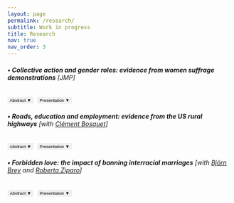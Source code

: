 ```yaml
---
layout: page
permalink: /research/
subtitle: Work in progress
title: Research
nav: true
nav_order: 3
---
```

###### **• Collective action and gender roles: evidence from women suffrage demonstrations** [JMP]

<button onclick="toggleContent('abstract1')" style="padding: 2px 5px; font-size: 0.7em; border: none; outline: none;">Abstract <span id="arrow-abstract1" class="arrow" style="font-size: inherit;">▼</span></button>
<button onclick="toggleContent('presentation1')" style="padding: 2px 5px; font-size: 0.7em; margin-left: 5px; border: none; outline: none;">Presentation <span id="arrow-presentation1" class="arrow">▼</span></button>

<div id="abstract1" style="display: none;">
    <p><p style="font-size: 0.85em; text-align: justify;"> Abstract: Can collective action drive transformations in social roles and attitudes? I study the effect of local exposure to women’s suffrage protests in the early 20th century in the US on different indicators of gender roles. According to suffrage movement leaders, enfranchisement was expected to enhance women’s awareness and to lead to a critical reevaluation of more traditional family structures. This study investigates whether raising awareness about one’s rights, alongside obtaining them, can foster social transformations. I study marches organized between 1912 and 1914 by some _uffragettes to ask women’s right to vote. I build a novel historical database using local newspaper archives to map the itinerary of the marches. Then, using individual-level data from US censuses (1880-1930), I compare women outcomes in localities along the suffragettes’ paths with those along other roads in the same state, both before and after the marches. Results suggest that exposure to suffragette demonstrations led to significant changes in young women's lives, including (i) residing alone, without the presence of parents or a spouse and, (ii) having fewer children and delaying the birth of their first child. Additionally, evidence from newspaper coverage suggests that women were likely exposed to women suffrage ideas beyond the marches due to the relative growing interest in the topic in treated towns in the following years, as evidenced by newspaper mentions of suffrage-related activities.  </p></p>
</div>
<div id="presentation1" style="display: none;">
    <p><p style="font-size: 0.85em; text-align: justify;"> Presentation: IMERA-AMSE Workshop in Gender inequalities (Marseille, France), Development Reading Group, Boston University (Boston MA, USA), Graduate Workshop in Economic History at Harvard University (Cambridge MA, US), World Cliometrics Conference (Dublin, Ireland), LAGV (Marseille, France), AFSE (Paris, France), FRESH Workshop (Cologne, Germany), IRES Lunch Seminar (Louvain, Belgium), Lewis Lab Graduate Student Workshop  (Manchester, England) and AMSE PhD Seminar 2023 (Marseille, France).</p></p>
</div>

###### **• Roads, education and employment: evidence from the US rural highways** [with [Clément Bosquet](https://sites.google.com/site/clementbosquet/)]

<button onclick="toggleContent('abstract2')" style="padding: 2px 5px; font-size: 0.7em; border: none; outline: none;">Abstract <span id="arrow-abstract2" class="arrow" style="font-size: inherit;">▼</span></button>
<button onclick="toggleContent('presentation2')" style="padding: 2px 5px; font-size: 0.7em; margin-left: 5px; border: none; outline: none;">Presentation <span id="arrow-presentation2" class="arrow">▼</span></button>

<div id="abstract2" style="display: none;">
    <p><p style="font-size: 0.85em; text-align: justify;"> Abstract: We study education and employment responses of teenagers to changes in local economic opportunities driven by transport infrastructure improvement. We exploit the timeline of the US highways construction in the mid-20th century to measure how rural individuals aged 14 and 15—the legal working age—respond to new economic opportunities triggered by highway connectivity. We combine US Census data from 1940 to 1970 with historical records on highway locations and opening  times, and employ an established instrumental variable to account for the non-random placement of highways. Preliminary results suggest that road connectivity increases participation in the labor market. This is driven by young boys starting to work as (unpaid family) farm laborers in the agricultural sector, which has declined at a slower rate in connected counties. Further investigations indicate that, although highways do not affect school enrollment, early employment in agriculture, implying long working hours, is negatively correlated with teenagers’ education level. Looking at 24- and 25-years old men, we show that these effects of an early connection to the highway network seem to persist after 10 years.</p> </p>
</div>
<div id="presentation2" style="display: none;">
    <p><p style="font-size: 0.85em; text-align: justify;"> Presentation: RES & SES Annual Conference (Glasgow, Scottland), European Winter Meeting of the Econometric Society (Berlin, Germany), Decentralized Mobility and Electricity Working Group Seminar (Online), UEA 2022 (Washington DC, US), EALE 2022 (Padova, Italy), JMA 2022 (Rennes, France), UEA 2022 (London, UK), RGS 2022 (Online),  ADRES 2022 (Online), UEA 2021 (Online) and AMSE PhD Seminar 2021 (Online).</p> </p>
</div>

###### **• Forbidden love: the impact of banning interracial marriages** [with [Björn Brey](https://sites.google.com/view/bjoernbrey/home) and [Roberta Ziparo](https://sites.google.com/site/rziparo/)]

<button onclick="toggleContent('abstract3')" style="padding: 2px 5px; font-size: 0.7em; border: none; outline: none;">Abstract <span id="arrow-abstract3" class="arrow" style="font-size: inherit;">▼</span></button>
<button onclick="toggleContent('presentation3')" style="padding: 2px 5px; font-size: 0.7em; margin-left: 5px; border: none; outline: none;">Presentation <span id="arrow-presentation3" class="arrow">▼</span></button>

<div id="abstract3" style="display: none;">
    <p><p style="font-size: 0.85em; text-align: justify;"> Abstract: The majority of US states enacted miscegenation laws (racial mixing) at varying points during the 19th and 20th century. These laws made interracial marriages “prohibited and void”’ making them a cornerstone policy of segregation. Exploiting variations in introduction and coverage across states, we study how these laws shaped family structures and reinforced differences in economic outcomes across racial groups. To do so, we combined information on state level miscegenation laws with longitudinal data from the US censuses (1850- 1940). Preliminary results suggest that the implementation of miscegenation laws changed the composition of marriages and increased out-of-state migration of Black Americans. In addition, the codification of race was essential to the enforcement of interracial marriage prohibitions, which led to the introduction of blood purity rules. In line with this, we find that racial identity changes of initially Black Americans, a non-negligible phenomenon, declined when miscegenation laws were introduced. Further preliminary explorations suggest that the laws also had an impact on keeping an exploitative economic model in place.</p></p>
</div>
<div id="presentation3" style="display: none;">
    <p><p style="font-size: 0.85em; text-align: justify;"> Presentation: EHA 2022 (La Crosse WI, USA), AMSE PhD Seminar 2022 (Marseille, France) and EHS 2022 (Cambridge, UK).</p></p>
</div>

<script>
function toggleContent(contentId) {
    var content = document.getElementById(contentId);
    var arrow = document.getElementById('arrow-' + contentId);
    if (content.style.display === "none") {
        content.style.display = "block";
        arrow.textContent = "▲";
    } else {
        content.style.display = "none";
        arrow.textContent = "▼";
    }
}
</script>
